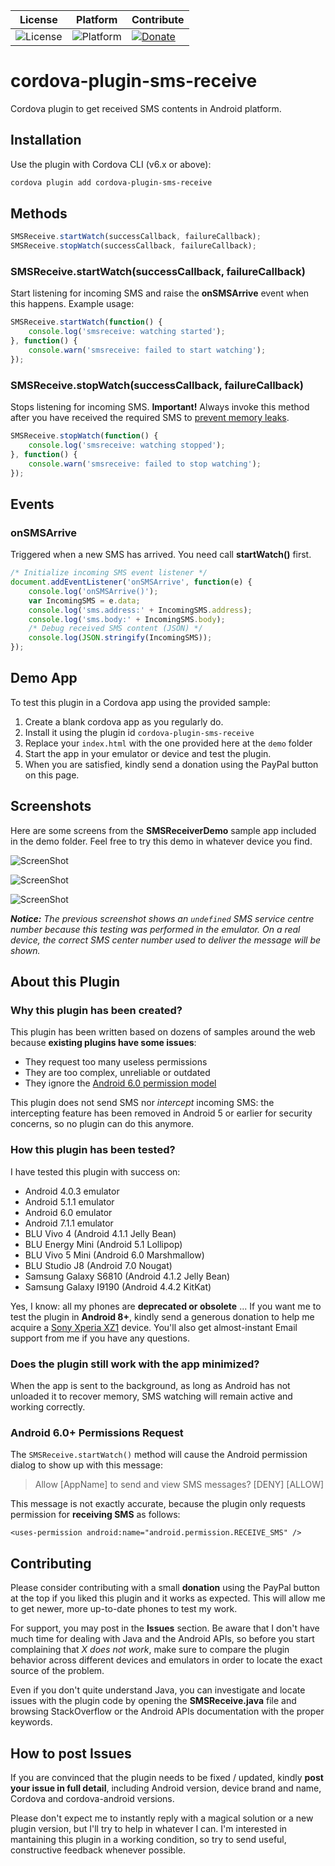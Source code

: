

| License | Platform | Contribute |
| --- | --- | --- |
| ![License](https://img.shields.io/badge/license-MIT-orange.svg) | ![Platform](https://img.shields.io/badge/platform-android-green.svg) | [![Donate](https://img.shields.io/badge/donate-PayPal-green.svg)](https://www.paypal.com/cgi-bin/webscr?cmd=_s-xclick&hosted_button_id=G33QACCVKYD7U) |

# cordova-plugin-sms-receive

Cordova plugin to get received SMS contents in Android platform.

## Installation

Use the plugin with Cordova CLI (v6.x or above):
```bash
cordova plugin add cordova-plugin-sms-receive
```

## Methods

```javascript
SMSReceive.startWatch(successCallback, failureCallback);
SMSReceive.stopWatch(successCallback, failureCallback);
```
### SMSReceive.startWatch(successCallback, failureCallback)

Start listening for incoming SMS and raise the **onSMSArrive** event when this happens. Example usage:

```javascript
SMSReceive.startWatch(function() {
	console.log('smsreceive: watching started');
}, function() {
	console.warn('smsreceive: failed to start watching');
});
```

### SMSReceive.stopWatch(successCallback, failureCallback)

Stops listening for incoming SMS. **Important!** Always invoke this method after you have received the required SMS to [prevent memory leaks](https://stackoverflow.com/questions/41139537/why-not-doing-unregisterreceiverbroadcastreceiver-while-destroy-the-activity-w).

```javascript
SMSReceive.stopWatch(function() {
	console.log('smsreceive: watching stopped');
}, function() {
	console.warn('smsreceive: failed to stop watching');
});
```

## Events

### onSMSArrive

Triggered when a new SMS has arrived. You need call **startWatch()** first.

```javascript
/* Initialize incoming SMS event listener */
document.addEventListener('onSMSArrive', function(e) {
	console.log('onSMSArrive()');
	var IncomingSMS = e.data;
	console.log('sms.address:' + IncomingSMS.address);
	console.log('sms.body:' + IncomingSMS.body);
	/* Debug received SMS content (JSON) */
	console.log(JSON.stringify(IncomingSMS));
});
```

## Demo App

To test this plugin in a Cordova app using the provided sample:

 1. Create a blank cordova app as you regularly do.
 2. Install it using the plugin id `cordova-plugin-sms-receive`
 3. Replace your `index.html` with the one provided here at the `demo` folder
 4. Start the app in your emulator or device and test the plugin.
 5. When you are satisfied, kindly send a donation using the PayPal button on this page.

## Screenshots

Here are some screens from the **SMSReceiverDemo** sample app included in the demo folder. Feel free to try this demo in whatever device you find.

![ScreenShot](demo/screenshot1.png)

![ScreenShot](demo/screenshot2.png)

![ScreenShot](demo/screenshot3.png)

***Notice:** The previous screenshot shows an `undefined` SMS service centre number because this testing was performed in the emulator. On a real device, the correct SMS center number used to deliver the message will be shown.*

## About this Plugin

### Why this plugin has been created?

This plugin has been written based on dozens of samples around the web because **existing plugins have some issues**:

 - They request too many useless permissions
 - They are too complex, unreliable or outdated
 - They ignore the [Android 6.0 permission model](https://cordova.apache.org/docs/en/latest/guide/platforms/android/plugin.html#android-permissions)

This plugin does not send SMS nor *intercept* incoming SMS: the intercepting feature has been removed in Android 5 or earlier for security concerns, so no plugin can do this anymore.

### How this plugin has been tested?

I have tested this plugin with success on:

 - Android 4.0.3 emulator
 - Android 5.1.1 emulator
 - Android 6.0 emulator
 - Android 7.1.1 emulator
 - BLU Vivo 4 (Android 4.1.1 Jelly Bean)
 - BLU Energy Mini (Android 5.1 Lollipop)
 - BLU Vivo 5 Mini (Android 6.0 Marshmallow)
 - BLU Studio J8 (Android 7.0 Nougat)
 - Samsung Galaxy S6810 (Android 4.1.2 Jelly Bean)
 - Samsung Galaxy I9190 (Android 4.4.2 KitKat)

Yes, I know: all my phones are **deprecated or obsolete** ... If you want me to test the plugin in **Android 8+**, kindly send a generous donation to help me acquire a [Sony Xperia XZ1](https://www.gsmarena.com/sony_xperia_xz1_compact-8610.php) device. You'll also get almost-instant Email support from me if you have any questions.

### Does the plugin still work with the app minimized?

When the app is sent to the background, as long as Android has not unloaded it to recover memory, SMS watching will remain active and working correctly.

### Android 6.0+ Permissions Request

The `SMSReceive.startWatch()` method will cause the Android permission dialog to show up with this message:

> Allow [AppName] to send and view SMS messages?
> [DENY] [ALLOW]

This message is not exactly accurate, because the plugin only requests permission for **receiving SMS** as follows:

    <uses-permission android:name="android.permission.RECEIVE_SMS" />

## Contributing

Please consider contributing with a small **donation** using the PayPal button at the top if you liked this plugin and it works as expected. This will allow me to get newer, more up-to-date phones to test my work.

For support, you may post in the **Issues** section. Be aware that I don't have much time for dealing with Java and the Android APIs, so before you start complaining that *X does not work*, make sure to compare the plugin behavior across different devices and emulators in order to locate the exact source of the problem.

Even if you don't quite understand Java, you can investigate and locate issues with the plugin code by opening the **SMSReceive.java** file and browsing StackOverflow or the Android APIs documentation with the proper keywords.

## How to post Issues

If you are convinced that the plugin needs to be fixed / updated, kindly **post your issue in full detail**, including Android version, device brand and name, Cordova and cordova-android versions.

Please don't expect me to instantly reply with a magical solution or a new plugin version, but I'll try to help in whatever I can. I'm interested in mantaining this plugin in a working condition, so try to send useful, constructive feedback whenever possible.

